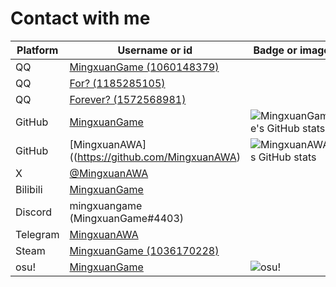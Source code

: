 # Contact with me

| Platform | Username or id                                               | Badge or image                                               |
| -------- | ------------------------------------------------------------ | ------------------------------------------------------------ |
| QQ       | [MingxuanGame (1060148379)](https://qm.qq.com/cgi-bin/qm/qr?k=mcs-cON_aPNfc3hO8-H7lWJHDX-5nKr7&noverify=0) |                                                              |
| QQ       | [For? (1185285105)](https://qm.qq.com/cgi-bin/qm/qr?k=Ti-iAkNfy9IIiwUVZdHM5ghCgmSOVLmY&noverify=0) |                                                              |
| QQ       | [Forever? (1572568981)](https://qm.qq.com/q/MnxVKIRoMG)      |                                                              |
| GitHub   | [MingxuanGame](https://github.com/MingxuanGame)              | ![MingxuanGame's GitHub stats](https://github-readme-stats.vercel.app/api?username=MingxuanGame) |
| GitHub   | [MingxuanAWA]((https://github.com/MingxuanAWA)               | ![MingxuanAWA's GitHub stats](https://github-readme-stats.vercel.app/api?username=MingxuanAWA) |
| X        | [@MingxuanAWA](https://twitter.com/MingxuanAWA)              |                                                              |
| Bilibili | [MingxuanGame](https://space.bilibili.com/478775392)         |                                                              |
| Discord  | mingxuangame (MingxuanGame#4403)                             |                                                              |
| Telegram | [MingxuanAWA](https://t.me/MingxuanAWA)                      |                                                              |
| Steam    | [MingxuanGame (1036170228)](https://steamcommunity.com/id/MingxuanGame) |                                                              |
| osu!     | [MingxuanGame](https://osu.ppy.sh/users/30732590)            | ![osu!](https://osu-sig.vercel.app/card?user=MingxuanGame&mode=std&round_avatar=true&animation=true&hue=200) |
